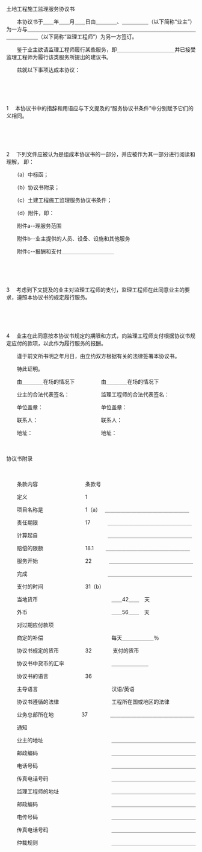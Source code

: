 



土地工程施工监理服务协议书



 

　　本协议书于＿＿年＿＿月＿＿日由＿＿＿＿、＿＿＿＿＿（以下简称“业主”）为一方与＿＿＿＿＿＿＿＿＿＿＿＿＿＿＿＿＿＿＿＿＿＿＿＿＿＿＿＿＿＿＿＿＿＿＿＿＿＿（以下简称“监理工程师”）为另一方签订。　　

　　鉴于业主欲请监理工程师履行某些服务，即＿＿＿＿＿＿＿＿＿＿＿并已接受监理工程师为履行该类服务所提出的建议书。　　

　　兹就以下事项达成本协议：

　　

　　

1　
本协议书中的措辞和用语应与下文提及的“服务协议书条件”中分别赋予它们的义相同。

　　

　　

2　
下列文件应被认为是组成本协议书的一部分，并应被作为其一部分进行阅读和理解， 即：

　　（a）中标函；

　　（b）协议书附录；

　　（c）土建工程施工监理服务协议书条件；

　　（d）附件，即：

　　附件a--理服务范围

　　附件b--业主提供的人员、设备、设施和其他服务

　　附件c--报酬和支付＿＿＿＿＿＿＿＿＿＿

　　

　　

3　
考虑到下文提及的业主对监理工程师的支付，监理工程师在此同意业主的要求，遵照本协议书的规定履行服务。

　　

　　

4　
业主在此同意按本协议书规定的期限和方式，向监理工程师支付根据协议书规定应付的款项，以此作为履行服务的报酬。

　　谨于前文所书明之年月日，由立约双方根据有关的法律签署本协议书。

　　特此证明。　　

　　由＿＿＿＿在场的情况下　　　　　由＿＿＿＿在场的情况下

　　业主的合法代表签名：　　　　　　监理工程师的合法代表签名：

　　单位盖章：　　　　　　　　　　　单位盖章：

　　联系人：　　　　　　　　　　　　联系人：

　　地址：　　　　　　　　　　　　　地址：

　　


 协议书附录
 
　　



　　条款内容　　　　　　　　　条款号

　　定义　　　　　　　　　　　1

　　项目名称是　　　　　　　　1（a）　 ＿＿＿＿＿＿＿＿＿＿＿＿＿＿＿＿

　　责任期限　　　　　　　　　17　　　 ＿＿＿＿＿＿＿＿＿＿＿＿＿＿＿＿

　　计算起自　　　　　　　　　　　　　 ＿＿＿＿＿＿＿＿＿＿＿＿＿＿＿＿

　　赔偿的限额　　　　　　　　18.1　 　＿＿＿＿＿＿＿＿＿＿＿＿＿＿＿＿

　　服务开始　　　　　　　　　22　　　 ＿＿＿＿＿＿＿＿＿＿＿＿＿＿＿＿

　　完成　　　　　　　　　　　　　　　 ＿＿＿＿＿＿＿＿＿＿＿＿＿＿＿＿

　　支付的时间　　　　　　　　31（b）

　　当地货币　　　　　　　　　　　　　　＿＿42＿＿　天

　　外币　　　　　　　　　　　　　　　　＿＿56＿＿　天

　　对过期应付款项

　　商定的补偿　　　　　　　　　　　　　每天＿＿＿＿＿＿％

　　协议书规定的货币　　　　　32　　　　支付的货币

　　协议书中货币的汇率　　　　　　　　　＿＿＿＿＿＿＿

　　协议书的语言　　　　　　　36

　　主导语言　　　　　　　　　　　　　　汉语/英语

　　协议书遵循的法律　　　　　　　　　　工程所在国或地区的法律

　　业务总部所在地　　　　　 37　　　　 ＿＿＿＿＿＿＿＿＿＿＿＿＿＿＿＿　　

　　通知

　　业主的地址　　　　　　　　　　　　　＿＿＿＿＿＿＿＿＿＿＿＿＿＿＿＿

　　邮政编码　　　　　　　　　　　　　　＿＿＿＿＿＿＿＿＿＿＿＿＿＿＿＿

　　电话号码　　　　　　　　　　　　　　＿＿＿＿＿＿＿＿＿＿＿＿＿＿＿＿

　　传真电话号码　　　　　　　　　　　　＿＿＿＿＿＿＿＿＿＿＿＿＿＿＿＿

　　监理工程师的地址　　　　　　　　　　＿＿＿＿＿＿＿＿＿＿＿＿＿＿＿＿

　　邮政编码　　　　　　　　　　　　　　＿＿＿＿＿＿＿＿＿＿＿＿＿＿＿＿

　　电传号码　　　　　　　　　　　　　　＿＿＿＿＿＿＿＿＿＿＿＿＿＿＿＿

　　传真电话号码　　　　　　　　　　　　＿＿＿＿＿＿＿＿＿＿＿＿＿＿＿＿

　　仲裁规则　　　　　　　　　　　　　　＿＿＿＿＿＿＿＿＿＿＿＿＿＿＿＿